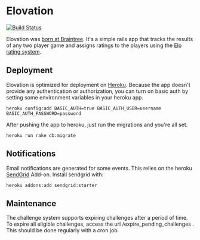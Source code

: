 Elovation
===========================

[![Build Status](https://travis-ci.org/ekingery/elovation.png?branch=master)](https://travis-ci.org/ekingery/elovation)

Elovation was [born at Braintree](https://github.com/drewolson/elovation/). It's a simple rails app that tracks the results of any two player game and assigns ratings to the players using the [Elo rating system](http://en.wikipedia.org/wiki/Elo_rating_system).


Deployment
---------------------------

Elovation is optimized for deployment on [Heroku](http://www.heroku.com). Because the app doesn't provide any authentication or authorization, you can turn on basic auth by setting some environment variables in your heroku app.

`heroku config:add BASIC_AUTH=true BASIC_AUTH_USER=username BASIC_AUTH_PASSWORD=password`

After pushing the app to heroku, just run the migrations and you're all set.

`heroku run rake db:migrate`


Notifications
---------------------------

Email notifications are generated for some events.  This relies on the heroku [SendGrid](https://addons.heroku.com/sendgrid) Add-on.  Install sendgrid with:

`heroku addons:add sendgrid:starter`


Maintenance
---------------------------

The challenge system supports expiring challenges after a period of time.  To expire all eligible challenges, access the url /expire_pending_challenges .  This should be done regularly with a cron job.
